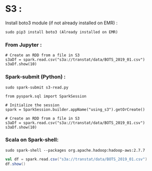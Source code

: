 # S3 :

Install boto3 module (if not already installed on EMR) :

```console
sudo pip3 install boto3 (Already installed on EMR)
```

### From Jupyter :

```pyhton
# Create an RDD from a file in S3
s3aDf = spark.read.csv("s3a://transtat/data/BOTS_2019_01.csv")
s3aDf.show(10)
```

### Spark-submit (Python) :

```console
sudo spark-submit s3-read.py
```

```pyhton
from pyspark.sql import SparkSession

# Initialize the session
spark = SparkSession.builder.appName("using_s3").getOrCreate()

# Create an RDD from a file in S3
s3aDf = spark.read.csv("s3a://transtat/data/BOTS_2019_01.csv")
s3aDf.show(10)
```

### Scala on Spark-shell:

```console
sudo spark-shell --packages org.apache.hadoop:hadoop-aws:2.7.7
```

```scala
val df = spark.read.csv("s3a://transtat/data/BOTS_2019_01.csv")
df.show()
```
